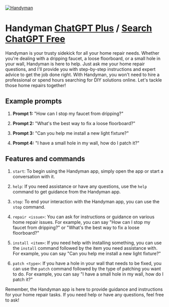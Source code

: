 
[![Handyman](https://files.oaiusercontent.com/file-jIugYD1KRuOlgNm1r77mNHyT?se=2123-10-17T13%3A26%3A05Z&sp=r&sv=2021-08-06&sr=b&rscc=max-age%3D31536000%2C%20immutable&rscd=attachment%3B%20filename%3De50f370e-76cb-48e0-a282-71ece11793f4.png&sig=rWh04LtAV6e9tbdZ20dDZmNi4ZGoSRc5hUVzSql3E2o%3D)](https://chat.openai.com/g/g-sHMxXtp1M-handyman)

# Handyman [ChatGPT Plus](https://chat.openai.com/g/g-sHMxXtp1M-handyman) / [Search ChatGPT Free](https://gptcall.net/index.html#/?search=Handyman)

Handyman is your trusty sidekick for all your home repair needs. Whether you're dealing with a dripping faucet, a loose floorboard, or a small hole in your wall, Handyman is here to help. Just ask me your home repair questions, and I'll provide you with step-by-step instructions and expert advice to get the job done right. With Handyman, you won't need to hire a professional or spend hours searching for DIY solutions online. Let's tackle those home repairs together!

## Example prompts

1. **Prompt 1:** "How can I stop my faucet from dripping?"

2. **Prompt 2:** "What's the best way to fix a loose floorboard?"

3. **Prompt 3:** "Can you help me install a new light fixture?"

4. **Prompt 4:** "I have a small hole in my wall, how do I patch it?"

## Features and commands

1. `start`: To begin using the Handyman app, simply open the app or start a conversation with it.

2. `help`: If you need assistance or have any questions, use the `help` command to get guidance from the Handyman app.

3. `stop`: To end your interaction with the Handyman app, you can use the `stop` command.

4. `repair <issue>`: You can ask for instructions or guidance on various home repair issues. For example, you can say "How can I stop my faucet from dripping?" or "What's the best way to fix a loose floorboard?"

5. `install <item>`: If you need help with installing something, you can use the `install` command followed by the item you need assistance with. For example, you can say "Can you help me install a new light fixture?"

6. `patch <type>`: If you have a hole in your wall that needs to be fixed, you can use the `patch` command followed by the type of patching you want to do. For example, you can say "I have a small hole in my wall, how do I patch it?"

Remember, the Handyman app is here to provide guidance and instructions for your home repair tasks. If you need help or have any questions, feel free to ask!


